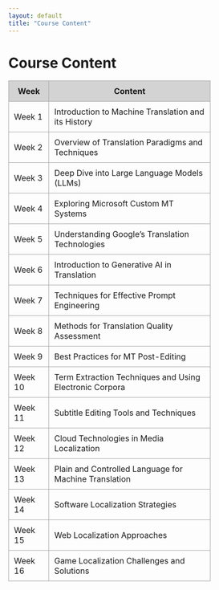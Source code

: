 ```yaml
---
layout: default
title: "Course Content"
---
```


# Course Content

<table style="width: 80%; border-collapse: collapse;">
  <thead>
    <tr style="background-color: lightgrey;">
      <th style="width: 20%; border: 1px solid darkgrey; font-weight: bold; padding: 10px;">Week</th>
      <th style="width: 80%; border: 1px solid darkgrey; font-weight: bold; padding: 10px;">Content</th>
    </tr>
  </thead>
  <tbody>
    <tr>
      <td style="border: 1px solid darkgrey; padding: 10px;">Week 1</td>
      <td style="border: 1px solid darkgrey; padding: 10px;">Introduction to Machine Translation and its History</td>
    </tr>
    <tr>
      <td style="border: 1px solid darkgrey; padding: 10px;">Week 2</td>
      <td style="border: 1px solid darkgrey; padding: 10px;">Overview of Translation Paradigms and Techniques</td>
    </tr>
    <tr>
      <td style="border: 1px solid darkgrey; padding: 10px;">Week 3</td>
      <td style="border: 1px solid darkgrey; padding: 10px;">Deep Dive into Large Language Models (LLMs)</td>
    </tr>
    <tr>
      <td style="border: 1px solid darkgrey; padding: 10px;">Week 4</td>
      <td style="border: 1px solid darkgrey; padding: 10px;">Exploring Microsoft Custom MT Systems</td>
    </tr>
    <tr>
      <td style="border: 1px solid darkgrey; padding: 10px;">Week 5</td>
      <td style="border: 1px solid darkgrey; padding: 10px;">Understanding Google’s Translation Technologies</td>
    </tr>
    <tr>
      <td style="border: 1px solid darkgrey; padding: 10px;">Week 6</td>
      <td style="border: 1px solid darkgrey; padding: 10px;">Introduction to Generative AI in Translation</td>
    </tr>
    <tr>
      <td style="border: 1px solid darkgrey; padding: 10px;">Week 7</td>
      <td style="border: 1px solid darkgrey; padding: 10px;">Techniques for Effective Prompt Engineering</td>
    </tr>
    <tr>
      <td style="border: 1px solid darkgrey; padding: 10px;">Week 8</td>
      <td style="border: 1px solid darkgrey; padding: 10px;">Methods for Translation Quality Assessment</td>
    </tr>
    <tr>
      <td style="border: 1px solid darkgrey; padding: 10px;">Week 9</td>
      <td style="border: 1px solid darkgrey; padding: 10px;">Best Practices for MT Post-Editing</td>
    </tr>
    <tr>
      <td style="border: 1px solid darkgrey; padding: 10px;">Week 10</td>
      <td style="border: 1px solid darkgrey; padding: 10px;">Term Extraction Techniques and Using Electronic Corpora</td>
    </tr>
    <tr>
      <td style="border: 1px solid darkgrey; padding: 10px;">Week 11</td>
      <td style="border: 1px solid darkgrey; padding: 10px;">Subtitle Editing Tools and Techniques</td>
    </tr>
    <tr>
      <td style="border: 1px solid darkgrey; padding: 10px;">Week 12</td>
      <td style="border: 1px solid darkgrey; padding: 10px;">Cloud Technologies in Media Localization</td>
    </tr>
    <tr>
      <td style="border: 1px solid darkgrey; padding: 10px;">Week 13</td>
      <td style="border: 1px solid darkgrey; padding: 10px;">Plain and Controlled Language for Machine Translation</td>
    </tr>
    <tr>
      <td style="border: 1px solid darkgrey; padding: 10px;">Week 14</td>
      <td style="border: 1px solid darkgrey; padding: 10px;">Software Localization Strategies</td>
    </tr>
    <tr>
      <td style="border: 1px solid darkgrey; padding: 10px;">Week 15</td>
      <td style="border: 1px solid darkgrey; padding: 10px;">Web Localization Approaches</td>
    </tr>
    <tr>
      <td style="border: 1px solid darkgrey; padding: 10px;">Week 16</td>
      <td style="border: 1px solid darkgrey; padding: 10px;">Game Localization Challenges and Solutions</td>
    </tr>
  </tbody>
</table>
